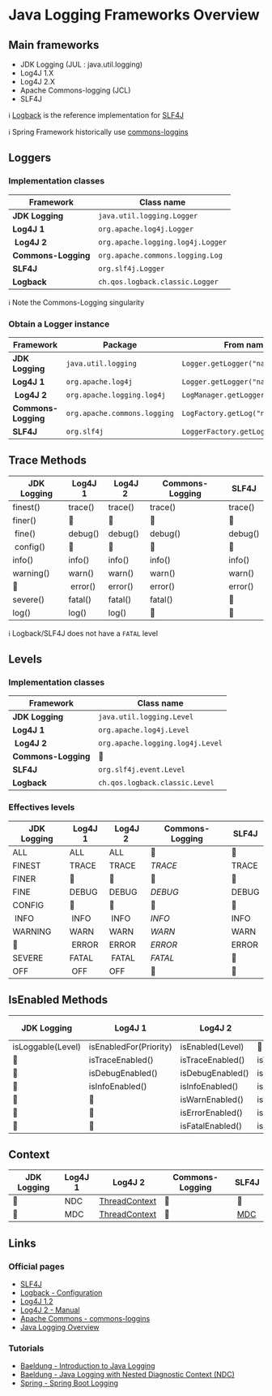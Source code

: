 # Java Logging Frameworks Overview

## Main frameworks

* JDK Logging (JUL : java.util.logging)
* Log4J 1.X
* Log4J 2.X
* Apache Commons-logging (JCL)
* SLF4J

:information_source: [Logback](https://logback.qos.ch/) is the reference implementation for [SLF4J](https://www.slf4j.org/)

:information_source: Spring Framework historically use [commons-loggins](https://commons.apache.org/logging)

## Loggers

### Implementation classes

| Framework | Class name |
|-----------|------------|
| **JDK Logging** | `java.util.logging.Logger` |
| **Log4J 1** | `org.apache.log4j.Logger` |
| **Log4J 2** | `org.apache.logging.log4j.Logger` |
| **Commons-Logging** | `org.apache.commons.logging.Log` |
| **SLF4J** | `org.slf4j.Logger` | `org.slf4j.Logger` |
| **Logback** | `ch.qos.logback.classic.Logger` |

:information_source: Note the Commons-Logging singularity

### Obtain a Logger instance

| Framework | Package | From name | From class |
|-----------|---------|-----------|------------|
| **JDK Logging** | `java.util.logging` | `Logger.getLogger("name")` | :no_entry_sign: |
| **Log4J 1** | `org.apache.log4j` | `Logger.getLogger("name")` |  `Logger.getLogger(clazz)` |
| **Log4J 2** | `org.apache.logging.log4j` | `LogManager.getLogger("name")` | `LogManager.getLogger(clazz)` |
| **Commons-Logging** | `org.apache.commons.logging` | `LogFactory.getLog("name")` | `LogFactory.getLog(clazz)` |
| **SLF4J** | `org.slf4j` | `LoggerFactory.getLogger("name")` | `LoggerFactory.getLogger(clazz)` |

## Trace Methods

| JDK Logging | Log4J 1 | Log4J 2 | Commons-Logging | SLF4J |
|-------------|---------|---------|-----------------|-------|
| finest() | trace() | trace() | trace() | trace() |
| finer() | :no_entry_sign: | :no_entry_sign: | :no_entry_sign: | :no_entry_sign: |
| fine() | debug() | debug() | debug() | debug() |
| config() | :no_entry_sign: | :no_entry_sign: | :no_entry_sign: | :no_entry_sign: |
| info() | info() | info() | info() | info() |
| warning() | warn() | warn() | warn() | warn() |
| :no_entry_sign: | error() | error() |  error() | error() |
| severe() | fatal() | fatal() | fatal() | :no_entry_sign: |
| log() | log() | log() | :no_entry_sign: | :no_entry_sign: |

:information_source: Logback/SLF4J does not have a `FATAL` level

## Levels

### Implementation classes

| Framework | Class name |
|-----------|------------|
| **JDK Logging** | `java.util.logging.Level` |
| **Log4J 1** | `org.apache.log4j.Level` |
| **Log4J 2** | `org.apache.logging.log4j.Level` |
| **Commons-Logging** | :no_entry_sign: |
| **SLF4J** | `org.slf4j.event.Level` |
| **Logback** | `ch.qos.logback.classic.Level` |

### Effectives levels

| JDK Logging | Log4J 1 | Log4J 2 | Commons-Logging | SLF4J |
|-------------|---------|---------|-----------------|-------|
| ALL | ALL | ALL | :no_entry_sign: | :no_entry_sign: |
| FINEST | TRACE | TRACE | _TRACE_ | TRACE |
| FINER | :no_entry_sign: | :no_entry_sign: | :no_entry_sign: | :no_entry_sign: |
| FINE | DEBUG | DEBUG | _DEBUG_ | DEBUG |
| CONFIG | :no_entry_sign: | :no_entry_sign: | :no_entry_sign: | :no_entry_sign: |
| INFO | INFO | INFO | _INFO_ | INFO |
| WARNING | WARN | WARN | _WARN_ | WARN |
| :no_entry_sign: | ERROR | ERROR | _ERROR_ | ERROR |
| SEVERE | FATAL | FATAL | _FATAL_| :no_entry_sign: |
| OFF | OFF | OFF | :no_entry_sign: | :no_entry_sign: |

## IsEnabled Methods

| JDK Logging | Log4J 1 | Log4J 2 | Commons-Logging | SLF4J |
|-------------|---------|---------|-----------------|-------|
| isLoggable(Level) | isEnabledFor(Priority) | isEnabled(Level) | :no_entry_sign: | :no_entry_sign: |
| :no_entry_sign: | isTraceEnabled() | isTraceEnabled() | isTraceEnabled() | isTraceEnabled() |
| :no_entry_sign: | isDebugEnabled() | isDebugEnabled() | isDebugEnabled() | isDebugEnabled() |
| :no_entry_sign: | isInfoEnabled() | isInfoEnabled() | isInfoEnabled() | isInfoEnabled() |
| :no_entry_sign: | :no_entry_sign: | isWarnEnabled() | isWarnEnabled() | isWarnEnabled() |
| :no_entry_sign: | :no_entry_sign: | isErrorEnabled() | isErrorEnabled() | isErrorEnabled() |
| :no_entry_sign: | :no_entry_sign: | isFatalEnabled() | isFatalEnabled() | :no_entry_sign: |

## Context

| JDK Logging | Log4J 1 | Log4J 2 | Commons-Logging | SLF4J |
|-------------|---------|---------|-----------------|-------|
| :no_entry_sign: | NDC | [ThreadContext](https://logging.apache.org/log4j/2.x/manual/thread-context.html) | :no_entry_sign: | :no_entry_sign: |
| :no_entry_sign: | MDC | [ThreadContext](https://logging.apache.org/log4j/2.x/manual/thread-context.html) | :no_entry_sign: | [MDC](http://logback.qos.ch/manual/mdc.html) |

## Links

### Official pages

* [SLF4J](https://www.slf4j.org/)
* [Logback - Configuration](https://logback.qos.ch/manual/configuration.html)
* [Log4J 1.2](https://logging.apache.org/log4j/1.2/)
* [Log4J 2 - Manual](https://logging.apache.org/log4j/2.x/manual/)
* [Apache Commons - commons-loggins](https://commons.apache.org/proper/commons-logging/)
* [Java Logging Overview](https://docs.oracle.com/javase/8/docs/technotes/guides/logging/overview.html)

### Tutorials

* [Baeldung - Introduction to Java Logging](http://www.baeldung.com/java-logging-intro)
* [Baeldung - Java Logging with Nested Diagnostic Context (NDC)](http://www.baeldung.com/java-logging-ndc-log4j)
* [Spring - Spring Boot Logging](https://docs.spring.io/spring-boot/docs/current/reference/html/boot-features-logging.html)
